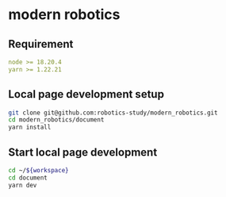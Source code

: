 # modern robotics

## Requirement
```yaml
node >= 18.20.4
yarn >= 1.22.21
```
## Local page development setup
```bash
git clone git@github.com:robotics-study/modern_robotics.git
cd modern_robotics/document
yarn install
```

## Start local page development
```bash
cd ~/${workspace}
cd document
yarn dev
```
